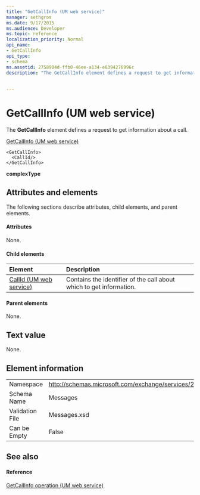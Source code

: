 ```yaml
---
title: "GetCallInfo (UM web service)"
manager: sethgros
ms.date: 9/17/2015
ms.audience: Developer
ms.topic: reference
localization_priority: Normal
api_name:
- GetCallInfo
api_type:
- schema
ms.assetid: 2758904d-ffb0-46ee-a134-e6394276996c
description: "The GetCallInfo element defines a request to get information about a call."
 
 
---
```


# GetCallInfo (UM web service)

The **GetCallInfo** element defines a request to get information about a call. 
  
[GetCallInfo (UM web service)](getcallinfo-um-web-service.md)
  
```
<GetCallInfo>
  <CallId/>
</GetCallInfo>
```

 **complexType**
## Attributes and elements

The following sections describe attributes, child elements, and parent elements.
  
#### Attributes

None.
  
#### Child elements

|**Element**|**Description**|
|:-----|:-----|
|[CallId (UM web service)](callid-um-web-service.md) <br/> |Contains the identifier of the call about which to get information.  <br/> |
   
#### Parent elements

None.
  
## Text value

None.
  
## Element information

|||
|:-----|:-----|
|Namespace  <br/> |http://schemas.microsoft.com/exchange/services/2006/messages  <br/> |
|Schema Name  <br/> |Messages  <br/> |
|Validation File  <br/> |Messages.xsd  <br/> |
|Can be Empty  <br/> |False  <br/> |
   
## See also

#### Reference

[GetCallInfo operation (UM web service)](getcallinfo-operation-um-web-service.md)

